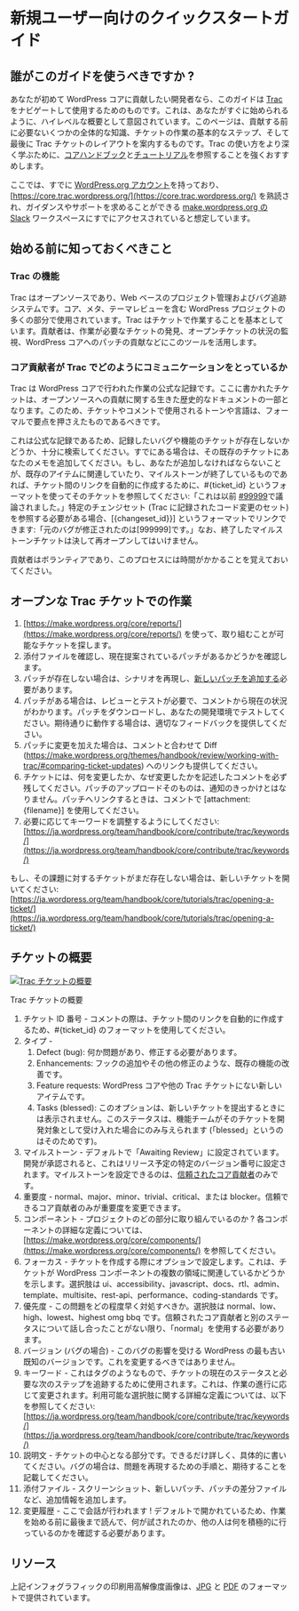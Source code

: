 <!--
# New User Quick Start Guide
-->

# 新規ユーザー向けのクイックスタートガイド

<!--
## Who should use this guide?
-->

## 誰がこのガイドを使うべきですか ?

<!--
If you are a developer who wants to contribute to WordPress core for the first time, this guide is designed to help you navigate and use [Trac](https://make.wordpress.org/core/handbook/contribute/trac/). This is meant as a high level overview to get you started quickly. This page should guide you through some overall knowledge you will need before contributing, the basic steps of working on a ticket and finally the layout of a Trac ticket. We highly encourage you to consult the [core handbook](https://make.wordpress.org/core/handbook/contribute/trac/) and [tutorials](https://make.wordpress.org/core/handbook/tutorials/working-with-patches/) to learn how to use Trac more thoroughly.
-->

あなたが初めて WordPress コアに貢献したい開発者なら、このガイドは [Trac](https://ja.wordpress.org/team/handbook/core/contribute/trac/) をナビゲートして使用するためのものです。これは、あなたがすぐに始められるように、ハイレベルな概要として意図されています。このページは、貢献する前に必要ないくつかの全体的な知識、チケットの作業の基本的なステップ、そして最後に Trac チケットのレイアウトを案内するものです。Trac の使い方をより深く学ぶために、[コアハンドブック](https://ja.wordpress.org/team/handbook/core/contribute/trac/)と[チュートリアル](https://ja.wordpress.org/team/handbook/core/tutorials/working-with-patches/)を参照することを強くおすすめします。

<!--
We are going to assume you already have a [WordPress.org account](https://login.wordpress.org/register), have thoroughly read [https://core.trac.wordpress.org/](https://core.trac.wordpress.org/), and already have access to the [make.wordpress.org Slack](https://chat.wordpress.org/) workspace, which is where you can ask for guidance and assistance.
-->

ここでは、すでに [WordPress.org アカウント](https://login.wordpress.org/register)を持っており、[https://core.trac.wordpress.org/](https://core.trac.wordpress.org/) を熟読され、ガイダンスやサポートを求めることができる [make.wordpress.org の Slack](https://chat.wordpress.org/) ワークスペースにすでにアクセスされていると想定しています。

<!--
## What You Should Know Before Getting Started
-->

## 始める前に知っておくべきこと

<!--
### Trac Functionalities
-->

### Trac の機能

<!--
Trac is an open source, web-based project management and bug tracking system. It is used by many parts of the WordPress project, including Core, Meta and Theme Review. Trac is based on working in tickets. Contributors leverage the tool to find tickets in need of work, monitor progress on open tickets, contribute patches for WordPress core.
-->

Trac はオープンソースであり、Web ベースのプロジェクト管理およびバグ追跡システムです。コア、メタ、テーマレビューを含む WordPress プロジェクトの多くの部分で使用されています。Trac はチケットで作業することを基本としています。貢献者は、作業が必要なチケットの発見、オープンチケットの状況の監視、WordPress コアへのパッチの貢献などにこのツールを活用します。

<!--
### How Core Contributors Communicate With Trac
-->

### コア貢献者が Trac でどのようにコミュニケーションをとっているか

<!--
Trac is the official record of work for WordPress core. The tickets written here become part of the living historical document of open source contributions. Because of this, the tone and language used in tickets and comments should be formal and to the point.
-->

Trac は WordPress コアで行われた作業の公式な記録です。ここに書かれたチケットは、オープンソースへの貢献に関する生きた歴史的なドキュメントの一部となります。このため、チケットやコメントで使用されるトーンや言語は、フォーマルで要点を押さえたものであるべきです。

<!--
Because this is the official record, be sure to search thoroughly to see if there is an existing ticket for the bug or feature you want to log. If something already exists, please add your notes to that existing ticket. If what you have to add is related to an existing item or for something with a finished milestone, reference that ticket using the format #{ticket\_id} to automatically create a link between tickets: “This was previously discussed in [#99999](https://core.trac.wordpress.org/ticket/99999).” If you need to refer to a particular changeset (a set of code changes logged in Trac), you can link to it using the format \[{changeset\_id}\]: “The original bug was fixed in \[999999\].” Note, finished milestone tickets should never be reopened.
-->

これは公式な記録であるため、記録したいバグや機能のチケットが存在しないかどうか、十分に検索してください。すでにある場合は、その既存のチケットにあなたのメモを追加してください。もし、あなたが追加しなければならないことが、既存のアイテムに関連していたり、マイルストーンが終了しているものであれば、チケット間のリンクを自動的に作成するために、#{ticket_id} というフォーマットを使ってそのチケットを参照してください:「これは以前 [#99999](https://core.trac.wordpress.org/ticket/99999)で議論されました。」特定のチェンジセット (Trac に記録されたコード変更のセット) を参照する必要がある場合、[{changeset_id}}] というフォーマットでリンクできます:「元のバグが修正されたのは[999999]です。」なお、終了したマイルストーンチケットは決して再オープンしてはいけません。

<!--
Please remember contributors are volunteers and this process takes time. Patience is always appreciated.
-->

貢献者はボランティアであり、このプロセスには時間がかかることを覚えておいてください。

<!--
## Working On Open Trac Tickets
-->

## オープンな Trac チケットでの作業

<!--
1.  Find a ticket ready for work by using [https://make.wordpress.org/core/reports/](https://make.wordpress.org/core/reports/)
2.  Check the attachments and see of there is a current patch being suggested.
3.  If no patch exists, time to replicate the scenario and [add a new patch](https://make.wordpress.org/core/handbook/tutorials/working-with-patches/).
4.  If there is a patch, it likely needs to be reviewed and tested, the comments will reveal the current status of things. Download the patch and test in your development environment. If works as expected, please provide appropriate feedback.
5.  If you make changes to the patch, please provide a link to the Diff (https://make.wordpress.org/themes/handbook/review/working-with-trac/#comparing-ticket-updates) as well as comment.
6.  Always leave a comment on the ticket describing what you changed and why you changed it. A patch upload itself does not trigger a notification. Please use \[attachment:{filename}\] in a comment to link to that patch.
7.  Make sure to adjust the keywords as necessary: [https://make.wordpress.org/core/handbook/contribute/trac/keywords/](https://make.wordpress.org/core/handbook/contribute/trac/keywords/)
-->

1.  [https://make.wordpress.org/core/reports/](https://make.wordpress.org/core/reports/) を使って、取り組むことが可能なチケットを探します。
2.  添付ファイルを確認し、現在提案されているパッチがあるかどうかを確認します。
3.  パッチが存在しない場合は、シナリオを再現し、[新しいパッチを追加する](https://ja.wordpress.org/team/handbook/core/tutorials/working-with-patches/)必要があります。
4.  パッチがある場合は、レビューとテストが必要で、コメントから現在の状況がわかります。パッチをダウンロードし、あなたの開発環境でテストしてください。期待通りに動作する場合は、適切なフィードバックを提供してください。
5.  パッチに変更を加えた場合は、コメントと合わせて Diff (https://make.wordpress.org/themes/handbook/review/working-with-trac/#comparing-ticket-updates) へのリンクも提供してください。
6.  チケットには、何を変更したか、なぜ変更したかを記述したコメントを必ず残してください。パッチのアップロードそのものは、通知のきっかけとはなりません。パッチへリンクするときは、コメントで [attachment:{filename}] を使用してください。
7.  必要に応じてキーワードを調整するようにしてください: [https://ja.wordpress.org/team/handbook/core/contribute/trac/keywords/](https://ja.wordpress.org/team/handbook/core/contribute/trac/keywords/)

<!--
If a ticket does not already exist for an issue, please open a new ticket: [https://make.wordpress.org/core/handbook/tutorials/trac/opening-a-ticket/](https://make.wordpress.org/core/handbook/tutorials/trac/opening-a-ticket/)
-->

もし、その課題に対するチケットがまだ存在しない場合は、新しいチケットを開いてください: [https://ja.wordpress.org/team/handbook/core/tutorials/trac/opening-a-ticket/](https://ja.wordpress.org/team/handbook/core/tutorials/trac/opening-a-ticket/)

<!--
## Ticket Overview
-->

## チケットの概要

<!--
[![Trac Ticket Overview](https://make.wordpress.org/core/files/2018/03/trac-ticket-overview-1024x1024.jpg)](https://make.wordpress.org/core/files/2018/03/trac-ticket-overview.jpg)
-->

[![Trac チケットの概要](https://make.wordpress.org/core/files/2018/03/trac-ticket-overview-1024x1024.jpg)](https://make.wordpress.org/core/files/2018/03/trac-ticket-overview.jpg)

<!--
Trac Ticket Overview
-->

Trac チケットの概要

<!--
1.  Ticket ID Number – When commenting please use the format #{ticket\_id} to automatically create a link between tickets.
2.  Type –
    1.  Defect (bug): There’s something wrong and it needs to be fixed.
    2.  Enhancements: An existing feature could use this improvement, like an additional hook or other modification.
    3.  Feature requests: This is a new item not currently represented in WordPress core or another Trac ticket.
    4.  Tasks (blessed): This option won’t appear when filing a new ticket. This status is only given to a ticket if a feature team has accepted it for development (hence, “blessed”).
3.  Milestone – This is set to “Awaiting Review” by default. Once accepted for development, this will be set to the specific version number slated for release. Only [trusted core contributors](https://make.wordpress.org/core/handbook/about/organization/#contributing-developers) can set a milestone.
4.  Severity – normal, major, minor, trivial, critical, or blocker., Only trusted core contributors have the ability to modify the severity.
5.  Component – Which specific part of the project are we working on? For a more detailed definition of each component, please read: [https://make.wordpress.org/core/components/](https://make.wordpress.org/core/components/)
6.  Focuses – Optional when creating a ticket. This indicates if a ticket is relevant to an area that encompasses multiple WordPress components. Options are: ui, accessibility, javascript, docs, rtl, admin, template, multisite, rest-api, performance, coding-standards
7.  Priority – How quickly this issue should be addressed. Options are: normal, low, high, lowest or highest omg bbq. Unless you have discussed a different status with a trusted core contributor, ‘normal’ should be used.
8.  Version (for bugs) – The earliest known version of WordPress affected by this bug. You should not change this.
9.  Keywords – These are like tags, used to track the current status of the ticket and required next steps. This will change as work progresses. For more definition of the available choices, refer to: [https://make.wordpress.org/core/handbook/contribute/trac/keywords/](https://make.wordpress.org/core/handbook/contribute/trac/keywords/)
10.  Description – The heart of the ticket. Please be as thorough and specific as possible. If this is a bug, include steps to reproduce the issue and what you expected to happen.
11.  Attachments – Add additional info, like screenshots, new patches or diff files for patches.
12.  Change History – This is where the conversation happens! This is open by default and you should read it all the way through before you begin work to see what has been tried and what others are actively doing.
-->

1.  チケット ID 番号 - コメントの際は、チケット間のリンクを自動的に作成するため、#{ticket_id} のフォーマットを使用してください。
2.  タイプ -
    1.  Defect (bug): 何か問題があり、修正する必要があります。
    2.  Enhancements: フックの追加やその他の修正のような、既存の機能の改善です。
    3.  Feature requests: WordPress コアや他の Trac チケットにない新しいアイテムです。
    4.  Tasks (blessed): このオプションは、新しいチケットを提出するときには表示されません。このステータスは、機能チームがそのチケットを開発対象として受け入れた場合にのみ与えられます (「blessed」というのはそのためです)。
3.  マイルストーン - デフォルトで「Awaiting Review」に設定されています。開発が承認されると、これはリリース予定の特定のバージョン番号に設定されます。マイルストーンを設定できるのは、[信頼されたコア貢献者](https://ja.wordpress.org/team/handbook/core/about/organization/#contributing-developers)のみです。
4.  重要度 - normal、major、minor、trivial、critical、または blocker。信頼できるコア貢献者のみが重要度を変更できます。
5.  コンポーネント - プロジェクトのどの部分に取り組んでいるのか ? 各コンポーネントの詳細な定義については、[https://make.wordpress.org/core/components/](https://make.wordpress.org/core/components/) を参照してください。
6.  フォーカス - チケットを作成する際にオプションで設定します。これは、チケットが WordPress コンポーネントの複数の領域に関連しているかどうかを示します。選択肢は ui、accessibility、javascript、docs、rtl、admin、template、multisite、rest-api、performance、coding-standards です。
7.  優先度 - この問題をどの程度早く対処すべきか。選択肢は normal、low、high、lowest、highest omg bbq です。信頼されたコア貢献者と別のステータスについて話し合ったことがない限り、「normal」を使用する必要があります。
8.  バージョン (バグの場合) - このバグの影響を受ける WordPress の最も古い既知のバージョンです。これを変更するべきではありません。
9.  キーワード - これはタグのようなもので、チケットの現在のステータスと必要な次のステップを追跡するために使用されます。これは、作業の進行に応じて変更されます。利用可能な選択肢に関する詳細な定義については、以下を参照してください: [https://ja.wordpress.org/team/handbook/core/contribute/trac/keywords/](https://ja.wordpress.org/team/handbook/core/contribute/trac/keywords/)
10.  説明文 - チケットの中心となる部分です。できるだけ詳しく、具体的に書いてください。バグの場合は、問題を再現するための手順と、期待することを記載してください。
11.  添付ファイル - スクリーンショット、新しいパッチ、パッチの差分ファイルなど、追加情報を追加します。
12.  変更履歴 - ここで会話が行われます ! デフォルトで開かれているため、作業を始める前に最後まで読んで、何が試されたのか、他の人は何を積極的に行っているのかを確認する必要があります。

<!--
## Resources
-->

## リソース

<!--
Printable high resolution of the above infographic are available in [JPG](https://make.wordpress.org/core/files/2018/03/trac-ticket-overview-print.jpg) and [PDF](https://make.wordpress.org/core/files/2018/03/trac-ticket-overview-print.pdf) formats.
-->

上記インフォグラフィックの印刷用高解像度画像は、[JPG](https://make.wordpress.org/core/files/2018/03/trac-ticket-overview-print.jpg) と [PDF](https://make.wordpress.org/core/files/2018/03/trac-ticket-overview-print.pdf) のフォーマットで提供されています。
